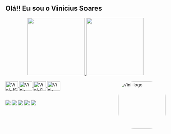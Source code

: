 ## Olá!! Eu sou o Vinicius Soares

<div align="center">
  <a href="https://github.com/SoaresVini">
  <img height="180em" src="https://github-readme-stats.vercel.app/api?username=SoaresVini&show_icons=true&theme=cobalt&include_all_commits=true&count_private=true"/>
    
  <img height="180em" src="https://github-readme-stats.vercel.app/api/top-langs/?username=SoaresVini&layout=compact&langs_count=7&theme=cobalt"/>
</div>

<div style="display: inline_block"><br>
  
  <img align="center" alt="Vini-JS" height="30" width="40" src="https://cdn.jsdelivr.net/gh/devicons/devicon/icons/javascript/javascript-original.svg" />
  <img align="center" alt="Vini-Java" height="30" width="40" src="https://cdn.jsdelivr.net/gh/devicons/devicon/icons/java/java-plain.svg" />
  <img align="center" alt="Vini-C" height="30" width="40" src="https://cdn.jsdelivr.net/gh/devicons/devicon/icons/c/c-plain.svg" />
  <img align="right" alt="Vini-logo" height="150" style="border-radius:50px;" src="https://a.espncdn.com/combiner/i?img=/i/teamlogos/soccer/500/819.png">
  <img align="center" alt="Vini-Delphi" height="30" width="40" src="https://upload.wikimedia.org/wikipedia/commons/b/bd/Delphi_Language_Logo.png" />
  
##
 
<div> 
  <a href="https://instagram.com/Soares_vini_" target="_blank"><img src="https://img.shields.io/badge/-Instagram-%23E4405F?style=for-the-badge&logo=instagram&logoColor=white" target="_blank"></a>
 <a href="https://discord.gg/wagxzStdcR" target="_blank"><img src="https://img.shields.io/badge/Discord-7289DA?style=for-the-badge&logo=discord&logoColor=white" target="_blank"></a> 
  <a href = "mailto: vini.soares.filho@gmail.com"><img src="https://img.shields.io/badge/Gmail-D14836?style=for-the-badge&logo=gmail&logoColor=white" target="_blank"></a>
  <a href="https://www.linkedin.com/in/" target="_blank"><img src="https://img.shields.io/badge/-LinkedIn-%230077B5?style=for-the-badge&logo=linkedin&logoColor=white" target="_blank"></a> 
 <a href= "https://twitter.com/" target="_blank"><img src="https://img.shields.io/badge/Twitter-1DA1F2?style=for-the-badge&logo=twitter&logoColor=white" target="_blank"></a> 
 
</div>
 
